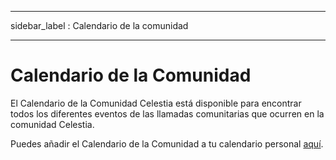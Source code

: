 - - -
sidebar_label : Calendario de la comunidad
- - -

# Calendario de la Comunidad

El Calendario de la Comunidad Celestia está disponible para encontrar todos los diferentes eventos de las llamadas comunitarias que ocurren en la comunidad Celestia.

Puedes añadir el Calendario de la Comunidad a tu calendario personal [aquí](https://calendar.google.com/calendar/u/0?cid=Y19za2JzbjIzNWszYmlzdHNoZ3RvNmw5ODYyNEBncm91cC5jYWxlbmRhci5nb29nbGUuY29t).
